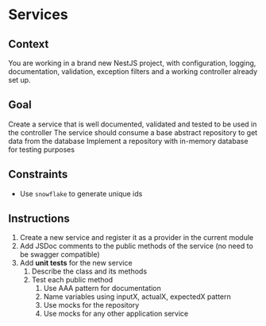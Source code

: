 # Services

## Context

You are working in a brand new NestJS project, with configuration, logging, documentation, validation, exception filters and a working controller already set up.

## Goal

Create a service that is well documented, validated and tested to be used in the controller
The service should consume a base abstract repository to get data from the database
Implement a repository with in-memory database for testing purposes

## Constraints

- Use `snowflake` to generate unique ids

## Instructions

1. Create a new service and register it as a provider in the current module
2. Add JSDoc comments to the public methods of the service (no need to be swagger compatible)
3. Add **unit tests** for the new service
   1. Describe the class and its methods
   2. Test each public method
      1. Use AAA pattern for documentation
      2. Name variables using inputX, actualX, expectedX pattern
      3. Use mocks for the repository
      4. Use mocks for any other application service
